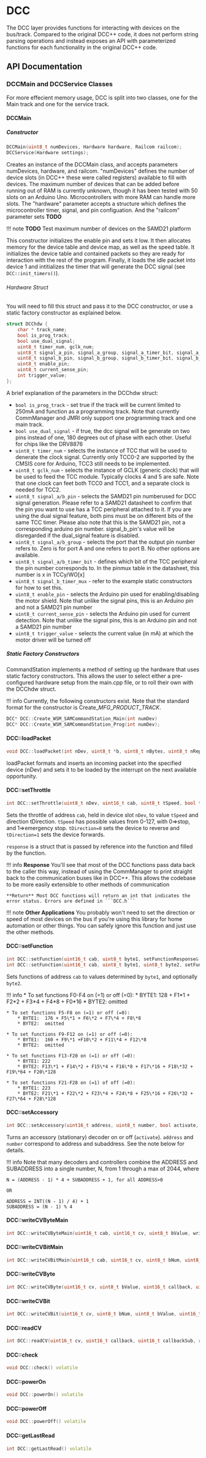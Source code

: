 # DCC
The DCC layer provides functions for interacting with devices on the bus/track. Compared to the original DCC++ code, it does not perform string parsing operations and instead exposes an API with parameterized functions for each functionality in the original DCC++ code.
## API Documentation
### DCCMain and DCCService Classes
For more effecient memory usage, DCC is split into two classes, one for the Main track and one for the service track.
#### DCCMain
##### Constructor 

```cpp
DCCMain(uint8_t numDevices, Hardware hardware, Railcom railcom);
DCCService(Hardware settings);
```

Creates an instance of the DCCMain class, and accepts parameters numDevices, hardware, and railcom. "numDevices" defines the number of device slots (in DCC++ these were called registers) available to fill with devices. The maximum number of devices that can be added before running out of RAM is currently unknown, though it has been tested with 50 slots on an Arduino Uno. Microcontrollers with more RAM can handle more slots. The "hardware" parameter accepts a structure which defines the microcontroller timer, signal, and pin configuation. And the "railcom" parameter sets **TODO**

!!! note
    **TODO** Test maximum number of devices on the SAMD21 platform

This constructor initializes the enable pin and sets it low. It then allocates memory for the device table and device map, as well as the speed table. It initializes the device table and contained packets so they are ready for interaction with the rest of the program. Finally, it loads the idle packet into device 1 and intitializes the timer that will generate the DCC signal (see ```DCC::init_timers()```).

###### Hardware Struct
You will need to fill this struct and pass it to the DCC constructor, or use a static factory constructor as explained below.

```cpp
struct DCChdw {
    char * track_name;
    bool is_prog_track;
    bool use_dual_signal;
    uint8_t timer_num, gclk_num;
    uint8_t signal_a_pin, signal_a_group, signal_a_timer_bit, signal_a_timer_mux;
    uint8_t signal_b_pin, signal_b_group, signal_b_timer_bit, signal_b_timer_mux;
    uint8_t enable_pin;
    uint8_t current_sense_pin;
    int trigger_value;
};
```
A brief explanation of the parameters in the DCChdw struct:

- ```bool is_prog_track``` - set true if the track will be current limited to 250mA and function as a programming track. Note that currently CommManager and JMRI only support one programming track and one main track.
- ```bool use_dual_signal``` - if true, the dcc signal will be generate on two pins instead of one, 180 degrees out of phase with each other. Useful for chips like the DRV8876
- ```uint8_t timer_num``` - selects the instance of TCC that will be used to denerate the clock signal. Currently only TCC0-2 are supported by the CMSIS core for Arduino, TCC3 still needs to be implemented. 
- ```uint8_t gclk_num``` - selects the instance of GCLK (generic clock) that will be used to feed the TCC module. Typically clocks 4 and 5 are safe. Note that one clock can feet both TCC0 and TCC1, and a separate clock is needed for TCC2.
- ```uint8_t signal_a/b_pin``` - selects the SAMD21 pin numberused for DCC signal generation. Please refer to a SAMD21 datasheet to confirm that the pin you want to use has a TCC peripheral attached to it. If you are using the dual signal feature, both pins must be on different bits of the same TCC timer. Please also note that this is the SAMD21 pin, not a corresponding arduino pin number. signal_b_pin's value will be disregarded if the dual_signal feature is disabled.
- ```uint8_t signal_a/b_group``` - selects the port that the output pin number refers to. Zero is for port A and one refers to port B. No other options are available.
- ```uint8_t signal_a/b_timer_bit``` - defines which bit of the TCC peripheral the pin number corresponds to. In the pinmux table in the datasheet, this number is x in TCCy/WO[x]
- ```uint8_t signal_b_timer_mux``` - refer to the example static constructors for how to set this.
- ```uint8_t enable_pin``` - selects the Arduino pin used for enabling/disabling the motor shield. Note that unlike the signal pins, this is an Arduino pin and not a SAMD21 pin number
- ```uint8_t current_sense_pin``` - selects the Arduino pin used for current detection. Note that unlike the signal pins, this is an Arduino pin and not a SAMD21 pin number
- ```uint8_t trigger_value``` - selects the current value (in mA) at which the motor driver will be turned off

##### Static Factory Constructors
CommandStation implements a method of setting up the hardware that uses static factory constructors. This allows the user to select either a pre-configured hardware setup from the main.cpp file, or to roll their own with the DCChdw struct.

!!! info
    Currently, the following constructors exist. Note that the standard format for the constructor is Create_*MFG*\_*PRODUCT*\_*TRACK*.

```cpp
DCC* DCC::Create_WSM_SAMCommandStation_Main(int numDev)
DCC* DCC::Create_WSM_SAMCommandStation_Prog(int numDev);
```

#### DCC::loadPacket

```cpp
void DCC::loadPacket(int nDev, uint8_t *b, uint8_t nBytes, uint8_t nRepeat) volatile
```

loadPacket formats and inserts an incoming packet into the specified device (nDev) and sets it to be loaded by the interrupt on the next available opportunity. 

#### DCC::setThrottle

```cpp
int DCC::setThrottle(uint8_t nDev, uint16_t cab, uint8_t tSpeed, bool tDirection, setThrottleResponse& response) volatile
```

Sets the throttle of address ```cab```, held in device slot ```nDev```, to value ```tSpeed``` and direction tDirection. ```tSpeed``` has possible values from 0-127, with 0=>stop, and 1=>emergency stop. ```tDirection=0``` sets the device to reverse and ```tDirection=1``` sets the device forwards.

```response``` is a struct that is passed by reference into the function and filled by the function. 

!!! info
    **Response** You'll see that most of the DCC functions pass data back to the caller this way, instead of using the CommManager to print straight back to the communication buses like in DCC++. This allows the codebase to be more easily extensible to other methods of communication
    
    **Return** Most DCC functions will return an int that indicates the error status. Errors are defined in ```DCC.h```

!!! note
    **Other Applications** You probably won't need to set the direction or speed of most devices on the bus if you're using this library for home automation or other things. You can safely ignore this function and just use the other methods.

#### DCC::setFunction

```cpp
int DCC::setFunction(uint16_t cab, uint8_t byte1, setFunctionResponse& response) volatile
int DCC::setFunction(uint16_t cab, uint8_t byte1, uint8_t byte2, setFunctionResponse& response) volatile 
```

Sets functions of address ```cab``` to values determined by ```byte1```, and optionally ```byte2```.

!!! info
    *   To set functions F0-F4 on (=1) or off (=0):
        * BYTE1:  128 + F1\*1 + F2\*2 + F3\*4 + F4\*8 + F0\*16
        * BYTE2:  omitted

    * To set functions F5-F8 on (=1) or off (=0):
        * BYTE1:  176 + F5\*1 + F6\*2 + F7\*4 + F8\*8
        * BYTE2:  omitted

    * To set functions F9-F12 on (=1) or off (=0):
        * BYTE1:  160 + F9\*1 +F10\*2 + F11\*4 + F12\*8
        * BYTE2:  omitted

    * To set functions F13-F20 on (=1) or off (=0):
        * BYTE1: 222
        * BYTE2: F13\*1 + F14\*2 + F15\*4 + F16\*8 + F17\*16 + F18\*32 + F19\*64 + F20\*128

    * To set functions F21-F28 on (=1) of off (=0):
        * BYTE1: 223
        * BYTE2: F21\*1 + F22\*2 + F23\*4 + F24\*8 + F25\*16 + F26\*32 + F27\*64 + F28\*128

#### DCC::setAccessory

```cpp
int DCC::setAccessory(uint16_t address, uint8_t number, bool activate, setAccessoryResponse& response) volatile
```

Turns an accessory (stationary) decoder on or off (```activate```). ```address``` and ```number``` correspond to address and subaddress. See the note below for details.

!!! info
    Note that many decoders and controllers combine the ADDRESS and SUBADDRESS into a single number, N, from  1 through a max of 2044, where

    N = (ADDRESS - 1) * 4 + SUBADDRESS + 1, for all ADDRESS>0
    
    OR

    ADDRESS = INT((N - 1) / 4) + 1
    SUBADDRESS = (N - 1) % 4

#### DCC::writeCVByteMain

```cpp
int DCC::writeCVByteMain(uint16_t cab, uint16_t cv, uint8_t bValue, writeCVByteMainResponse& response) volatile
```

#### DCC::writeCVBitMain

```cpp
int DCC::writeCVBitMain(uint16_t cab, uint16_t cv, uint8_t bNum, uint8_t bValue, writeCVBitMainResponse& response) volatile
```

#### DCC::writeCVByte

```cpp
int DCC::writeCVByte(uint16_t cv, uint8_t bValue, uint16_t callback, uint16_t callbackSub, writeCVByteResponse& response) volatile
```

#### DCC::writeCVBit

```cpp
int DCC::writeCVBit(uint16_t cv, uint8_t bNum, uint8_t bValue, uint16_t callback, uint16_t callbackSub, writeCVBitResponse& response) volatile
```

#### DCC::readCV

```cpp
int DCC::readCV(uint16_t cv, uint16_t callback, uint16_t callbackSub, readCVResponse& response) volatile
```

#### DCC::check

```cpp
void DCC::check() volatile
```

#### DCC::powerOn

```cpp
void DCC::powerOn() volatile
```

#### DCC::powerOff

```cpp
void DCC::powerOff() volatile
```

#### DCC::getLastRead

```cpp
int DCC::getLastRead() volatile
```
